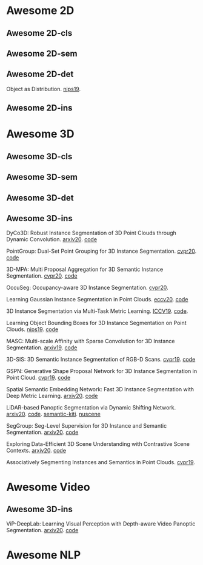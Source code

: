 # Awesome 2D

## Awesome 2D-cls

## Awesome 2D-sem

## Awesome 2D-det

Object as Distribution. [nips19](https://arxiv.org/pdf/1907.12929.pdf).

## Awesome 2D-ins

# Awesome 3D

## Awesome 3D-cls

## Awesome 3D-sem

## Awesome 3D-det

## Awesome 3D-ins

DyCo3D: Robust Instance Segmentation of 3D Point Clouds through Dynamic Convolution. [arxiv20](https://arxiv.org/pdf/2011.13328.pdf). [code](https://github.com/aim-uofa/DyCo3D)

PointGroup: Dual-Set Point Grouping for 3D Instance Segmentation. [cvpr20](https://arxiv.org/pdf/2004.01658.pdf). [code](https://github.com/Jia-Research-Lab/PointGroup)

3D-MPA: Multi Proposal Aggregation for 3D Semantic Instance Segmentation. [cvpr20](https://arxiv.org/pdf/2003.13867.pdf). [code](https://github.com/francisengelmann/3D-MPA)

OccuSeg: Occupancy-aware 3D Instance Segmentation. [cvpr20](https://arxiv.org/pdf/2003.06537.pdf). 

Learning Gaussian Instance Segmentation in Point Clouds. [eccv20](https://arxiv.org/pdf/2007.09860.pdf). [code](https://github.com/LiuShihHung/GICN)

3D Instance Segmentation via Multi-Task Metric Learning. [ICCV19](https://arxiv.org/pdf/1906.08650.pdf). [code](https://github.com/search?q=3D+Instance+Segmentation+via+Multi-Task+Metric+Learning).

Learning Object Bounding Boxes for 3D Instance Segmentation on Point Clouds. [nips19](https://arxiv.org/pdf/1906.01140.pdf). [code](https://github.com/Yang7879/3D-BoNet)

MASC: Multi-scale Affinity with Sparse Convolution for 3D Instance Segmentation. [arxiv19](https://arxiv.org/pdf/1902.04478.pdf). [code](https://github.com/art-programmer/MASC)

3D-SIS: 3D Semantic Instance Segmentation of RGB-D Scans. [cvpr19](https://arxiv.org/pdf/1812.07003.pdf). [code](https://github.com/Sekunde/3D-SIS)

GSPN: Generative Shape Proposal Network for 3D Instance Segmentation in Point Cloud. [cvpr19](https://arxiv.org/pdf/1812.03320.pdf). [code](https://github.com/ericyi/GSPN)

Spatial Semantic Embedding Network: Fast 3D Instance Segmentation with Deep Metric Learning. [arxiv20](https://arxiv.org/pdf/2007.03169.pdf). [code](https://github.com/96lives/ssen)

LiDAR-based Panoptic Segmentation via Dynamic Shifting Network. [arxiv20](). [code](https://github.com/hongfz16/DS-Net). [semantic-kiti](http://semantic-kitti.org/tasks.html#panseg). [nuscene](https://www.nuscenes.org/object-detection?externalData=all&mapData=all&modalities=Any)

SegGroup: Seg-Level Supervision for 3D Instance and Semantic Segmentation. [arxiv20](https://arxiv.org/pdf/2012.10217.pdf). [code](https://github.com/AnTao97/SegGroup)

Exploring Data-Efficient 3D Scene Understanding with Contrastive Scene Contexts. [arxiv20](https://arxiv.org/pdf/2012.09165.pdf). [code](https://github.com/WXinlong/ASIS)

Associatively Segmenting Instances and Semantics in Point Clouds. [cvpr19](https://arxiv.org/pdf/1902.09852.pdf). 

# Awesome Video

## Awesome 3D-ins
ViP-DeepLab: Learning Visual Perception with Depth-aware Video Panoptic Segmentation. [arxiv20](https://arxiv.org/pdf/2012.05258.pdf). [code](https://github.com/joe-siyuan-qiao/ViP-DeepLab)

# Awesome NLP




